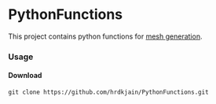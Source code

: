 # PythonFunctions
This project contains python functions for [mesh generation](https://github.com/hrdkjain/GenIcoNet).

### Usage
#### Download
```
git clone https://github.com/hrdkjain/PythonFunctions.git
```
